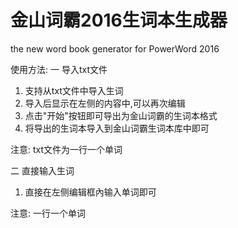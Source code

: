 # 金山词霸2016生词本生成器
the new word book generator for PowerWord 2016

使用方法:
一 导入txt文件
1. 支持从txt文件中导入生词
2. 导入后显示在左侧的内容中,可以再次编辑
3. 点击"开始"按钮即可导出为金山词霸的生词本格式
4. 将导出的生词本导入到金山词霸生词本库中即可

注意: txt文件为一行一个单词

二 直接输入生词
1. 直接在左侧编辑框內输入单词即可

注意: 一行一个单词